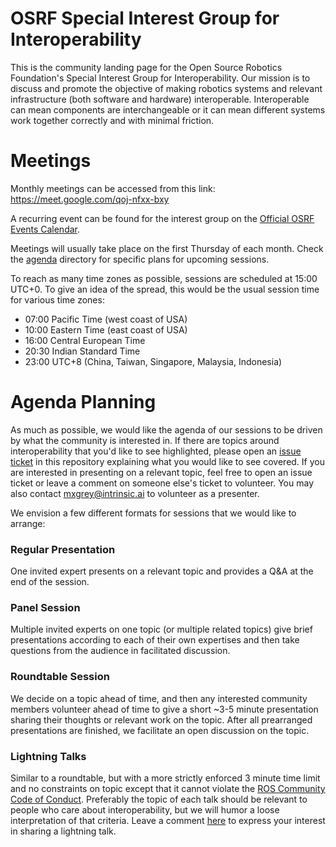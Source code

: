# OSRF Special Interest Group for Interoperability

This is the community landing page for the Open Source Robotics Foundation's Special Interest Group for Interoperability.
Our mission is to discuss and promote the objective of making robotics systems and relevant infrastructure (both software and hardware) interoperable.
Interoperable can mean components are interchangeable or it can mean different systems work together correctly and with minimal friction.

# Meetings

Monthly meetings can be accessed from this link: https://meet.google.com/qoj-nfxx-bxy

A recurring event can be found for the interest group on the [Official OSRF Events Calendar](https://calendar.google.com/calendar/embed?src=agf3kajirket8khktupm9go748%40group.calendar.google.com&ctz=UTC).

Meetings will usually take place on the first Thursday of each month.
Check the [agenda](agenda) directory for specific plans for upcoming sessions.

To reach as many time zones as possible, sessions are scheduled at 15:00 UTC+0.
To give an idea of the spread, this would be the usual session time for various time zones:
* 07:00 Pacific Time (west coast of USA)
* 10:00 Eastern Time (east coast of USA)
* 16:00 Central European Time
* 20:30 Indian Standard Time
* 23:00 UTC+8 (China, Taiwan, Singapore, Malaysia, Indonesia)

# Agenda Planning

As much as possible, we would like the agenda of our sessions to be driven by what the community is interested in.
If there are topics around interoperability that you'd like to see highlighted, please open an [issue ticket](https://github.com/osrf-sig-interoperability/community/issues) in this repository explaining what you would like to see covered.
If you are interested in presenting on a relevant topic, feel free to open an issue ticket or leave a comment on someone else's ticket to volunteer.
You may also contact mxgrey@intrinsic.ai to volunteer as a presenter.

We envision a few different formats for sessions that we would like to arrange:

### Regular Presentation

One invited expert presents on a relevant topic and provides a Q&A at the end of the session.

### Panel Session

Multiple invited experts on one topic (or multiple related topics) give brief presentations according to each of their own expertises and then take questions from the audience in facilitated discussion.

### Roundtable Session

We decide on a topic ahead of time, and then any interested community members volunteer ahead of time to give a short ~3-5 minute presentation sharing their thoughts or relevant work on the topic.
After all prearranged presentations are finished, we facilitate an open discussion on the topic.

### Lightning Talks

Similar to a roundtable, but with a more strictly enforced 3 minute time limit and no constraints on topic except that it cannot violate the [ROS Community Code of Conduct](https://osrf.github.io/code_of_conduct/#:~:text=Members%20of%20the%20ROS%20community,patches%2C%20problems%2C%20or%20otherwise.).
Preferably the topic of each talk should be relevant to people who care about interoperability, but we will humor a loose interpretation of that criteria.
Leave a comment [here](https://github.com/osrf-sig-interoperability/community/issues/5) to express your interest in sharing a lightning talk.

